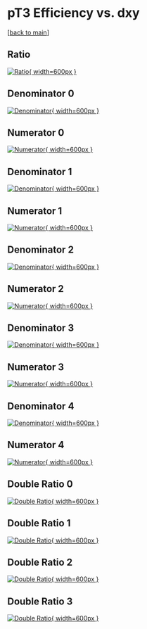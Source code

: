 # pT3 Efficiency vs. dxy

[[back to main](./)]



## Ratio

[![Ratio](../mtv/var/pT3_base_0_1_eff_dxy.png){ width=600px }](../mtv/var/pT3_base_0_1_eff_dxy.pdf)

## Denominator 0

[![Denominator](../mtv/den/pT3_base_0_1_eff_dxy_den0.png){ width=600px }](../mtv/den/pT3_base_0_1_eff_dxy_den0.pdf)

## Numerator 0

[![Numerator](../mtv/num/pT3_base_0_1_eff_dxy_num0.png){ width=600px }](../mtv/num/pT3_base_0_1_eff_dxy_num0.pdf)

## Denominator 1

[![Denominator](../mtv/den/pT3_base_0_1_eff_dxy_den1.png){ width=600px }](../mtv/den/pT3_base_0_1_eff_dxy_den1.pdf)

## Numerator 1

[![Numerator](../mtv/num/pT3_base_0_1_eff_dxy_num1.png){ width=600px }](../mtv/num/pT3_base_0_1_eff_dxy_num1.pdf)

## Denominator 2

[![Denominator](../mtv/den/pT3_base_0_1_eff_dxy_den2.png){ width=600px }](../mtv/den/pT3_base_0_1_eff_dxy_den2.pdf)

## Numerator 2

[![Numerator](../mtv/num/pT3_base_0_1_eff_dxy_num2.png){ width=600px }](../mtv/num/pT3_base_0_1_eff_dxy_num2.pdf)

## Denominator 3

[![Denominator](../mtv/den/pT3_base_0_1_eff_dxy_den3.png){ width=600px }](../mtv/den/pT3_base_0_1_eff_dxy_den3.pdf)

## Numerator 3

[![Numerator](../mtv/num/pT3_base_0_1_eff_dxy_num3.png){ width=600px }](../mtv/num/pT3_base_0_1_eff_dxy_num3.pdf)

## Denominator 4

[![Denominator](../mtv/den/pT3_base_0_1_eff_dxy_den4.png){ width=600px }](../mtv/den/pT3_base_0_1_eff_dxy_den4.pdf)

## Numerator 4

[![Numerator](../mtv/num/pT3_base_0_1_eff_dxy_num4.png){ width=600px }](../mtv/num/pT3_base_0_1_eff_dxy_num4.pdf)

## Double Ratio 0

[![Double Ratio](../mtv/ratio/pT3_base_0_1_eff_dxy_ratio0.png){ width=600px }](../mtv/ratio/pT3_base_0_1_eff_dxy_ratio0.pdf)

## Double Ratio 1

[![Double Ratio](../mtv/ratio/pT3_base_0_1_eff_dxy_ratio1.png){ width=600px }](../mtv/ratio/pT3_base_0_1_eff_dxy_ratio1.pdf)

## Double Ratio 2

[![Double Ratio](../mtv/ratio/pT3_base_0_1_eff_dxy_ratio2.png){ width=600px }](../mtv/ratio/pT3_base_0_1_eff_dxy_ratio2.pdf)

## Double Ratio 3

[![Double Ratio](../mtv/ratio/pT3_base_0_1_eff_dxy_ratio3.png){ width=600px }](../mtv/ratio/pT3_base_0_1_eff_dxy_ratio3.pdf)


